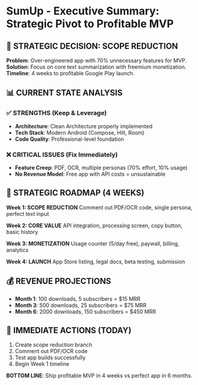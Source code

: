 # SumUp - Executive Summary: Strategic Pivot to Profitable MVP

## 🎯 **STRATEGIC DECISION: SCOPE REDUCTION**

**Problem**: Over-engineered app with 70% unnecessary features for MVP.
**Solution**: Focus on core text summarization with freemium monetization.
**Timeline**: 4 weeks to profitable Google Play launch.

## 📊 **CURRENT STATE ANALYSIS**

### ✅ **STRENGTHS (Keep & Leverage)**
- **Architecture**: Clean Architecture properly implemented
- **Tech Stack**: Modern Android (Compose, Hilt, Room)
- **Code Quality**: Professional-level foundation

### ❌ **CRITICAL ISSUES (Fix Immediately)**
- **Feature Creep**: PDF, OCR, multiple personas (70% effort, 10% usage)
- **No Revenue Model**: Free app with API costs = unsustainable

## 🚀 **STRATEGIC ROADMAP (4 WEEKS)**

**Week 1: SCOPE REDUCTION**
Comment out PDF/OCR code, single persona, perfect text input

**Week 2: CORE VALUE**
API integration, processing screen, copy button, basic history

**Week 3: MONETIZATION**
Usage counter (5/day free), paywall, billing, analytics

**Week 4: LAUNCH**
App Store listing, legal docs, beta testing, submission

## 💰 **REVENUE PROJECTIONS**
- **Month 1**: 100 downloads, 5 subscribers = $15 MRR
- **Month 3**: 500 downloads, 25 subscribers = $75 MRR  
- **Month 6**: 2000 downloads, 150 subscribers = $450 MRR

## 🚨 **IMMEDIATE ACTIONS (TODAY)**
1. Create scope reduction branch
2. Comment out PDF/OCR code
3. Test app builds successfully
4. Begin Week 1 timeline

**BOTTOM LINE**: Ship profitable MVP in 4 weeks vs perfect app in 6 months.
